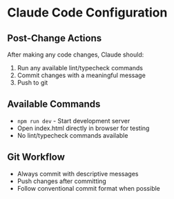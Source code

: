 # Claude Code Configuration

## Post-Change Actions
After making any code changes, Claude should:
1. Run any available lint/typecheck commands
2. Commit changes with a meaningful message
3. Push to git

## Available Commands
- `npm run dev` - Start development server
- Open index.html directly in browser for testing
- No lint/typecheck commands available

## Git Workflow
- Always commit with descriptive messages
- Push changes after committing
- Follow conventional commit format when possible